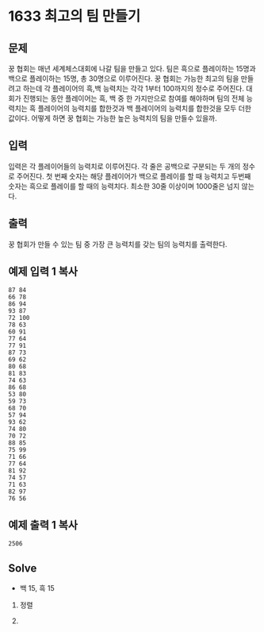 # 1633 최고의 팀 만들기 

## 문제

꿍 협회는 매년 세계체스대회에 나갈 팀을 만들고 있다. 팀은 흑으로 플레이하는 15명과 백으로 플레이하는 15명, 총 30명으로 이루어진다. 꿍 협회는 가능한 최고의 팀을 만들려고 하는데 각 플레이어의 흑,백 능력치는 각각 1부터 100까지의 정수로 주어진다. 대회가 진행되는 동안 플레이어는 흑, 백 중 한 가지만으로 참여를 해야하며 팀의 전체 능력치는 흑 플레이어의 능력치를 합한것과 백 플레이어의 능력치를 합한것을 모두 더한 값이다. 어떻게 하면 꿍 협회는 가능한 높은 능력치의 팀을 만들수 있을까.

## 입력

입력은 각 플레이어들의 능력치로 이루어진다. 각 줄은 공백으로 구분되는 두 개의 정수로 주어진다. 첫 번째 숫자는 해당 플레이어가 백으로 플레이를 할 때 능력치고 두번째 숫자는 흑으로 플레이를 할 때의 능력치다. 최소한 30줄 이상이며 1000줄은 넘지 않는다.

## 출력

꿍 협회가 만들 수 있는 팀 중 가장 큰 능력치를 갖는 팀의 능력치를 출력한다.

## 예제 입력 1 복사

```
87 84
66 78
86 94
93 87
72 100
78 63
60 91
77 64
77 91
87 73
69 62
80 68
81 83
74 63
86 68
53 80
59 73
68 70
57 94
93 62
74 80
70 72
88 85
75 99
71 66
77 64
81 92
74 57
71 63
82 97
76 56
```

## 예제 출력 1 복사

```
2506
```





## Solve

- 백 15, 흑 15 

1) 정렬

2) 

